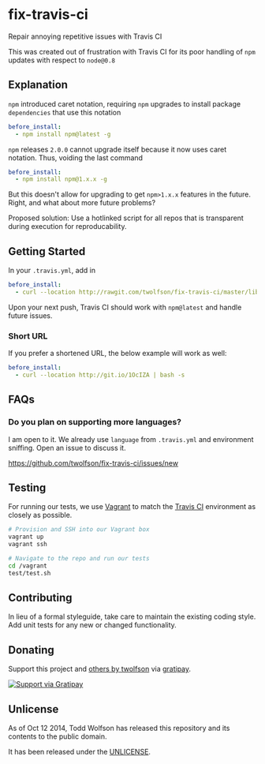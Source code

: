 # fix-travis-ci

Repair annoying repetitive issues with Travis CI

This was created out of frustration with Travis CI for its poor handling of `npm` updates with respect to `node@0.8`

## Explanation
`npm` introduced caret notation, requiring `npm` upgrades to install package `dependencies` that use this notation

```yaml
before_install:
  - npm install npm@latest -g
```

`npm` releases `2.0.0` cannot upgrade itself because it now uses caret notation. Thus, voiding the last command

```yaml
before_install:
  - npm install npm@1.x.x -g
```

But this doesn't allow for upgrading to get `npm>1.x.x` features in the future. Right, and what about more future problems?

Proposed solution: Use a hotlinked script for all repos that is transparent during execution for reproducability.

## Getting Started
In your `.travis.yml`, add in

```yaml
before_install:
  - curl --location http://rawgit.com/twolfson/fix-travis-ci/master/lib/install.sh | bash -s
```

Upon your next push, Travis CI should work with `npm@latest` and handle future issues.

### Short URL
If you prefer a shortened URL, the below example will work as well:

```yaml
before_install:
  - curl --location http://git.io/1OcIZA | bash -s
```

## FAQs
### Do you plan on supporting more languages?
I am open to it. We already use `language` from `.travis.yml` and environment sniffing. Open an issue to discuss it.

https://github.com/twolfson/fix-travis-ci/issues/new

## Testing
For running our tests, we use [Vagrant][] to match the [Travis CI][] environment as closely as possible.

```bash
# Provision and SSH into our Vagrant box
vagrant up
vagrant ssh

# Navigate to the repo and run our tests
cd /vagrant
test/test.sh
```

[Vagrant]: http://www.vagrantup.com/
[Travis CI]: http://travis-ci.org/

## Contributing
In lieu of a formal styleguide, take care to maintain the existing coding style. Add unit tests for any new or changed functionality.

## Donating
Support this project and [others by twolfson][gratipay] via [gratipay][].

[![Support via Gratipay][gratipay-badge]][gratipay]

[gratipay-badge]: https://cdn.rawgit.com/gratipay/gratipay-badge/2.x.x/dist/gratipay.png
[gratipay]: https://www.gratipay.com/twolfson/

## Unlicense
As of Oct 12 2014, Todd Wolfson has released this repository and its contents to the public domain.

It has been released under the [UNLICENSE][].

[UNLICENSE]: UNLICENSE
